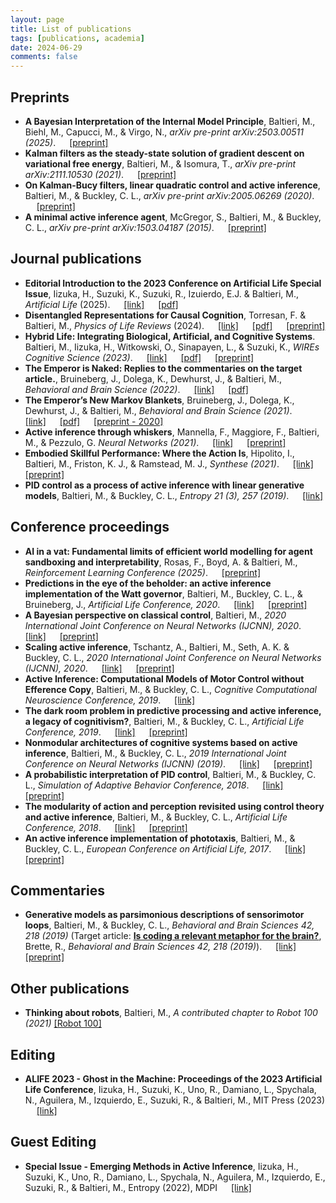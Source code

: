 ```yaml
---
layout: page
title: List of publications
tags: [publications, academia]
date: 2024-06-29
comments: false
---
```


<!-- ## Currently in preparation
- **Modularity, the separation principle and active inference**, Baltieri M. and Buckley C. L., (in prep.) 
- **A ladder of uncertainty: models of perception and behaviour for increasingly complex environments**, Baltieri M., Seth. A.K., Roseboom W. (in prep.) -->

## Preprints
- **A Bayesian Interpretation of the Internal Model Principle**, Baltieri, M., Biehl, M., Capucci, M., & Virgo, N., *arXiv pre-print arXiv:2503.00511 (2025)*. &emsp; [[preprint]](https://arxiv.org/abs/2503.00511)
- **Kalman filters as the steady-state solution of gradient descent on variational free energy**, Baltieri, M., & Isomura, T., *arXiv pre-print arXiv:2111.10530 (2021)*. &emsp; [[preprint]](https://arxiv.org/abs/2111.10530)
- **On Kalman-Bucy filters, linear quadratic control and active inference**, Baltieri, M., & Buckley, C. L., *arXiv pre-print arXiv:2005.06269 (2020)*. &emsp; [[preprint]](https://arxiv.org/abs/2005.06269)
- **A minimal active inference agent**, McGregor, S., Baltieri, M., & Buckley, C. L., *arXiv pre-print arXiv:1503.04187 (2015)*. &emsp; [[preprint]](https://arxiv.org/pdf/1503.04187.pdf)

## Journal publications
- **Editorial Introduction to the 2023 Conference on Artificial Life Special Issue**, Iizuka, H., Suzuki, K., Suzuki, R., Izuierdo, E.J. & Baltieri, M., *Artificial Life* (2025). &emsp; [[link]](https://doi.org/10.1162/artl_e_00474) &emsp; [[pdf]](/assets/pdf/EditorialALIFE2023.pdf)
- **Disentangled Representations for Causal Cognition**, Torresan, F. & Baltieri, M., *Physics of Life Reviews* (2024). &emsp; [[link]](https://doi.org/10.1016/j.plrev.2024.10.003) &emsp; [[pdf]](/assets/pdf/DisentanglementCausalCognition.pdf) &emsp; [[preprint]](https://arxiv.org/abs/2407.00744)
- **Hybrid Life: Integrating Biological, Artificial, and Cognitive Systems**. Baltieri, M., Iizuka, H., Witkowski, O., Sinapayen, L., & Suzuki, K., *WIREs Cognitive Science (2023)*. &emsp; [[link]](https://doi.org/10.1002/wcs.1662) &emsp; [[pdf]](/assets/pdf/HybridLifeWIREs.pdf) &emsp; [[preprint]](https://arxiv.org/abs/2212.00285)
- **The Emperor is Naked: Replies to the commentaries on the target article.**, Bruineberg, J., Dolega, K., Dewhurst, J., & Baltieri, M., *Behavioral and Brain Science (2022)*. &emsp; [[link]](https://doi.org/10.1017/S0140525X22000656) &emsp; [[pdf]](/assets/pdf/EmperorNaked.pdf)
- **The Emperor’s New Markov Blankets**, Bruineberg, J., Dolega, K., Dewhurst, J., & Baltieri, M., *Behavioral and Brain Science (2021)*. &emsp; [[link]](https://doi.org/10.1017/S0140525X21002351) &emsp; [[pdf]](/assets/pdf/EmperorMarkovBlankets.pdf) &emsp; [[preprint - 2020]](https://www.researchgate.net/publication/346560958_The_Emperor's_New_Markov_Blankets)
- **Active inference through whiskers**, Mannella, F., Maggiore, F., Baltieri, M., & Pezzulo, G. *Neural Networks (2021)*. &emsp; [[link]](https://www.sciencedirect.com/science/article/abs/pii/S0893608021003506) &emsp; [[preprint]](https://www.biorxiv.org/content/10.1101/2021.07.16.452665v2)
- **Embodied Skillful Performance: Where the Action Is**, Hipolito, I., Baltieri, M., Friston, K. J., & Ramstead, M. J., *Synthese (2021)*. &emsp; [[link]](https://link.springer.com/article/10.1007/s11229-020-02986-5) &emsp; [[preprint]](http://philsci-archive.pitt.edu/18121/)
- **PID control as a process of active inference with linear generative models**, Baltieri, M., & Buckley, C. L., *Entropy 21 (3), 257 (2019)*. &emsp; [[link]](https://www.mdpi.com/1099-4300/21/3/257)


## Conference proceedings
- **AI in a vat: Fundamental limits of efficient world modelling for agent sandboxing and interpretability**, Rosas, F., Boyd, A. & Baltieri, M., *Reinforcement Learning Conference (2025)*. &emsp; [[preprint]](https://arxiv.org/abs/2504.04608)
- **Predictions in the eye of the beholder: an active inference implementation of the Watt governor**, Baltieri, M., Buckley, C. L., & Bruineberg, J., *Artificial Life Conference, 2020*. &emsp; [[link]](https://www.mitpressjournals.org/doi/abs/10.1162/isal_a_00288) &emsp; [[preprint]](https://arxiv.org/abs/2006.11495)
- **A Bayesian perspective on classical control**, Baltieri, M., *2020 International Joint Conference on Neural Networks (IJCNN), 2020*. &emsp; [[link]](https://ieeexplore.ieee.org/document/9206617) &emsp; [[preprint]](https://arxiv.org/abs/2004.10288)
- **Scaling active inference**, Tschantz, A., Baltieri, M., Seth, A. K. & Buckley, C. L., *2020 International Joint Conference on Neural Networks (IJCNN), 2020*. &emsp; [[link]](https://ieeexplore.ieee.org/document/9207382) &emsp; [[preprint]](https://arxiv.org/abs/1911.10601)
- **Active Inference: Computational Models of Motor Control without Efference Copy**, Baltieri, M., & Buckley, C. L., *Cognitive Computational Neuroscience Conference, 2019*. &emsp; [[link]](https://ccneuro.org/2019/Papers/ViewPapers.asp?PaperNum=1144)
- **The dark room problem in predictive processing and active inference, a legacy of cognitivism?**, Baltieri, M., & Buckley, C. L., *Artificial Life Conference, 2019*. &emsp; [[link]](https://www.mitpressjournals.org/doi/abs/10.1162/isal_a_00137) &emsp; [[preprint]](https://psyarxiv.com/p4z8f/)
- **Nonmodular architectures of cognitive systems based on active inference**, Baltieri, M., & Buckley, C. L., *2019 International Joint Conference on Neural Networks (IJCNN) (2019)*. &emsp; [[link]](https://ieeexplore.ieee.org/document/8852048) &emsp; [[preprint]](https://arxiv.org/abs/1903.09542)
- **A probabilistic interpretation of PID control**, Baltieri, M., & Buckley, C. L., *Simulation of Adaptive Behavior Conference, 2018*. &emsp; [[link]](https://link.springer.com/chapter/10.1007/978-3-319-97628-0_2) &emsp; [[preprint]](https://www.biorxiv.org/content/10.1101/284562v2)
- **The modularity of action and perception revisited using control theory and active inference**, Baltieri, M., & Buckley, C. L., *Artificial Life Conference, 2018*. &emsp; [[link]](https://www.mitpressjournals.org/doi/abs/10.1162/isal_a_00031) &emsp; [[preprint]](https://arxiv.org/abs/1806.02649)
- **An active inference implementation of phototaxis**, Baltieri, M., & Buckley, C. L., *European Conference on Artificial Life, 2017*. &emsp; [[link]](https://www.mitpressjournals.org/doi/abs/10.1162/isal_a_011) &emsp; [[preprint]](https://arxiv.org/abs/1707.01806)

## Commentaries
- **Generative models as parsimonious descriptions of sensorimotor loops**, Baltieri, M., & Buckley, C. L., *Behavioral and Brain Sciences 42, 218 (2019)* (Target article: **[Is coding a relevant metaphor for the brain?](cambridge.org/core/journals/behavioral-and-brain-sciences/article/is-coding-a-relevant-metaphor-for-the-brain/D578626E4888193FFFAE5B6E2C37E052)**, Brette, R., *Behavioral and Brain Sciences 42, 218 (2019)*). &emsp; [[link]]((https://www.cambridge.org/core/journals/behavioral-and-brain-sciences/article/generative-models-as-parsimonious-descriptions-of-sensorimotor-loops/0345874F123418BEE102A90E4ADA5E5B)) &emsp; [[preprint]](https://arxiv.org/abs/1904.12937)


## Other publications
- **Thinking about robots**, Baltieri, M., *A contributed chapter to Robot 100 (2021)* [[Robot 100]]((https://www.robot100.cz/book))

## Editing
- **ALIFE 2023 - Ghost in the Machine: Proceedings of the 2023 Artificial Life Conference**, Iizuka, H., Suzuki, K., Uno, R., Damiano, L., Spychala, N., Aguilera, M., Izquierdo, E., Suzuki, R., & Baltieri, M., MIT Press (2023) &emsp; [[link]](https://direct.mit.edu/isal/isal/volume/35)


## Guest Editing
- **Special Issue - Emerging Methods in Active Inference**, Iizuka, H., Suzuki, K., Uno, R., Damiano, L., Spychala, N., Aguilera, M., Izquierdo, E., Suzuki, R., & Baltieri, M., Entropy (2022), MDPI &emsp; [[link]](https://www.mdpi.com/journal/entropy/special_issues/active_inference)